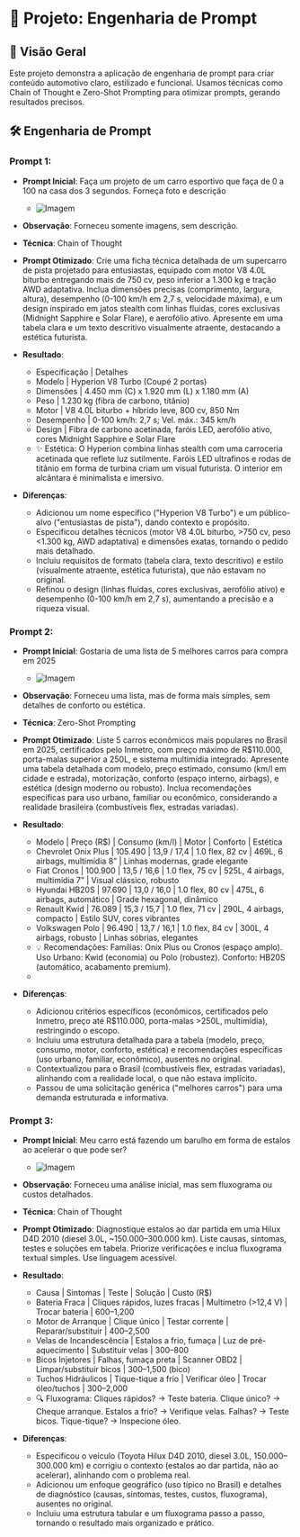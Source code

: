 # 🚀 Projeto: Engenharia de Prompt


## 🌟 Visão Geral
Este projeto demonstra a aplicação de engenharia de prompt para criar conteúdo automotivo claro, estilizado e funcional. Usamos técnicas como Chain of Thought e Zero-Shot Prompting para otimizar prompts, gerando resultados precisos.

## 🛠️ Engenharia de Prompt

### Prompt 1:
- **Prompt Inicial**: Faça um projeto de um carro esportivo que faça de 0 a 100 na casa dos 3 segundos. Forneça foto e descrição
  - ![Imagem](Pergunta3.png)
- **Observação**: Forneceu somente imagens, sem descrição.
- **Técnica**: Chain of Thought
- **Prompt Otimizado**: Crie uma ficha técnica detalhada de  um supercarro de pista projetado para entusiastas, equipado com motor V8 4.0L biturbo entregando mais de 750 cv, peso inferior a 1.300 kg e tração AWD adaptativa. Inclua dimensões precisas (comprimento, largura, altura), desempenho (0-100 km/h em 2,7 s, velocidade máxima), e um design inspirado em jatos stealth com linhas fluidas, cores exclusivas (Midnight Sapphire e Solar Flare), e aerofólio ativo. Apresente em uma tabela clara e um texto descritivo visualmente atraente, destacando a estética futurista.
- **Resultado**:
  - Especificação | Detalhes
  - Modelo | Hyperion V8 Turbo (Coupé 2 portas)
  - Dimensões | 4.450 mm (C) x 1.920 mm (L) x 1.180 mm (A)
  - Peso | 1.230 kg (fibra de carbono, titânio)
  - Motor | V8 4.0L biturbo + híbrido leve, 800 cv, 850 Nm
  - Desempenho | 0-100 km/h: 2,7 s; Vel. máx.: 345 km/h
  - Design | Fibra de carbono acetinada, faróis LED, aerofólio ativo, cores Midnight Sapphire e Solar Flare
  - ✨ Estética: O Hyperion combina linhas stealth com uma carroceria acetinada que reflete luz sutilmente. Faróis LED ultrafinos e rodas de titânio em forma de turbina criam um visual futurista. O interior em alcântara é minimalista e imersivo.
    
- **Diferenças**:
  - Adicionou um nome específico ("Hyperion V8 Turbo") e um público-alvo ("entusiastas de pista"), dando contexto e propósito.
  - Especificou detalhes técnicos (motor V8 4.0L biturbo, >750 cv, peso <1.300 kg, AWD adaptativa) e dimensões exatas, tornando o pedido mais detalhado.
  - Incluiu requisitos de formato (tabela clara, texto descritivo) e estilo (visualmente atraente, estética futurista), que não estavam no original.
  - Refinou o design (linhas fluidas, cores exclusivas, aerofólio ativo) e desempenho (0-100 km/h em 2,7 s), aumentando a precisão e a riqueza visual.

### Prompt 2:
- **Prompt Inicial**: Gostaria de uma lista de 5 melhores carros para compra em 2025
  - ![Imagem](Pergunta1.png)
    
- **Observação**: Forneceu uma lista, mas de forma mais simples, sem detalhes de conforto ou estética.
- **Técnica**: Zero-Shot Prompting

- **Prompt Otimizado**: Liste 5 carros econômicos mais populares no Brasil em 2025, certificados pelo Inmetro, com preço máximo de R$110.000, porta-malas superior a 250L, e sistema multimídia integrado. Apresente uma tabela detalhada com modelo, preço estimado, consumo (km/l em cidade e estrada), motorização, conforto (espaço interno, airbags), e estética (design moderno ou robusto). Inclua recomendações específicas para uso urbano, familiar ou econômico, considerando a realidade brasileira (combustíveis flex, estradas variadas).
  
- **Resultado**:
  - Modelo | Preço (R$) | Consumo (km/l) | Motor | Conforto | Estética
  - Chevrolet Onix Plus | 105.490 | 13,9 / 17,4 | 1.0 flex, 82 cv | 469L, 6 airbags, multimídia 8” | Linhas modernas, grade elegante
  - Fiat Cronos | 100.900 | 13,5 / 16,6 | 1.0 flex, 75 cv | 525L, 4 airbags, multimídia 7” | Visual clássico, robusto
  - Hyundai HB20S | 97.690 | 13,0 / 16,0 | 1.0 flex, 80 cv | 475L, 6 airbags, automático | Grade hexagonal, dinâmico
  - Renault Kwid | 76.089 | 15,3 / 15,7 | 1.0 flex, 71 cv | 290L, 4 airbags, compacto | Estilo SUV, cores vibrantes
  - Volkswagen Polo | 96.490 | 13,7 / 16,1 | 1.0 flex, 84 cv | 300L, 4 airbags, robusto | Linhas sóbrias, elegantes
  - 💡 Recomendações: Famílias: Onix Plus ou Cronos (espaço amplo). Uso Urbano: Kwid (economia) ou Polo (robustez). Conforto: HB20S (automático, acabamento premium).
  - 
- **Diferenças**:
  - Adicionou critérios específicos (econômicos, certificados pelo Inmetro, preço até R$110.000, porta-malas >250L, multimídia), restringindo o escopo.
  - Incluiu uma estrutura detalhada para a tabela (modelo, preço, consumo, motor, conforto, estética) e recomendações específicas (uso urbano, familiar, econômico), ausentes no original.
  - Contextualizou para o Brasil (combustíveis flex, estradas variadas), alinhando com a realidade local, o que não estava implícito.
  - Passou de uma solicitação genérica ("melhores carros") para uma demanda estruturada e informativa.

### Prompt 3:
- **Prompt Inicial**: Meu carro está fazendo um barulho em forma de estalos ao acelerar o que pode ser?
  
  - ![Imagem](Pergunta2.png)
- **Observação**: Forneceu uma análise inicial, mas sem fluxograma ou custos detalhados.
- **Técnica**: Chain of Thought
- **Prompt Otimizado**: Diagnostique estalos ao dar partida em uma Hilux D4D 2010 (diesel 3.0L, ~150.000–300.000 km). Liste causas, sintomas, testes e soluções em tabela. Priorize verificações e inclua fluxograma textual simples. Use linguagem acessível.

- **Resultado**:
  - Causa | Sintomas | Teste | Solução | Custo (R$)
  - Bateria Fraca | Cliques rápidos, luzes fracas | Multímetro (>12,4 V) | Trocar bateria | 600–1,200
  - Motor de Arranque | Clique único | Testar corrente | Reparar/substituir | 400–2,500
  - Velas de Incandescência | Estalos a frio, fumaça | Luz de pré-aquecimento | Substituir velas | 300–800
  - Bicos Injetores | Falhas, fumaça preta | Scanner OBD2 | Limpar/substituir bicos | 300–1,500 (bico)
  - Tuchos Hidráulicos | Tique-tique a frio | Verificar óleo | Trocar óleo/tuchos | 300–2,000
  - 🔍 Fluxograma: Cliques rápidos? → Teste bateria. Clique único? → Cheque arranque. Estalos a frio? → Verifique velas. Falhas? → Teste bicos. Tique-tique? → Inspecione óleo.
- **Diferenças**:
  - Especificou o veículo (Toyota Hilux D4D 2010, diesel 3.0L, 150.000–300.000 km) e corrigiu o contexto (estalos ao dar partida, não ao acelerar), alinhando com o problema real.
  - Adicionou um enfoque geográfico (uso típico no Brasil) e detalhes de diagnóstico (causas, sintomas, testes, custos, fluxograma), ausentes no original.
  - Incluiu uma estrutura tabular e um fluxograma passo a passo, tornando o resultado mais organizado e prático.
